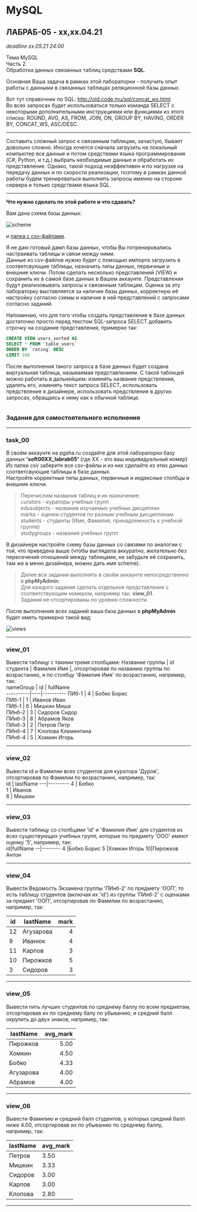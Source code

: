 # MySQL

## ЛАБРАБ-05 - xx,xx.04.21  

_deadline xx.05.21 24:00_  

Тема MySQL  
Часть 2.  
Обработка данных связанных таблиц средствами **SQL**.  

Основная Ваша задача в рамках этой лабораторки - получить опыт работы с данными в связанных таблицах реляционной базы данных.  

Вот тут справочник по SQL: http://old.code.mu/sql/concat_ws.html  
Во всех запросах будет использоваться только команда SELECT с некоторыми дополнительными инструкциями или функциями из этого списка: ROUND, AVG, AS, FROM, JOIN, ON, GROUP BY, HAVING, ORDER BY, CONCAT_WS, ASC/DESC.  

---  

Составить сложный запрос к связанным таблицам, зачастую, бывает довольно сложно. Иногда хочется сначала загрузить на локальный компьютер все данные и потом средствами языка программирования (C#, Python, и т.д.) выбрать необходимые данные и обработать их представление. Однако, такой подход неэффективен и по нагрузке на передачу данных и по скорости реализации, поэтому в рамках данной работы будем тренироваться выполнять запросы именно на стороне сервера и только средствами языка SQL.  

---  

**Что нужно сделать по этой работе и что сдавать?**  

Вам дана схема базы данных:  

![scheme](./csv/scheme.jpg)  

и [папка с csv-файлами](./csv/).  

Я не даю готовый дамп базы данных, чтобы Вы потренировались настраивать таблицы и связи между ними.  
Данные из csv-файлов нужно будет с помощью импорта загрузить в соответсвующие таблицы, назначить типы данных, первичные и внешние ключи. Потом сделать несколько представлений (VIEW) и сохранить их в самой базе данных в Вашем аккаунте. Представления будут реализовывать запросы к связанным таблицам. Оценка за эту лабораторку выставляется за наличие базы данных, корректную её настройку согласно схемы и наличие в ней представлений с запросами согласно заданий.  

Напоминаю, что для того чтобы создать представление в базе данных достаточно просто перед текстом SQL-запроса SELECT добавить строчку на создание представления, примерно так:  

```SQL
CREATE VIEW users_sorted AS 
SELECT * FROM `table_users`
ORDER BY `rating` DESC
LIMIT 100
```

После выполнения такого запроса в базе данных будет создана виртуальная таблица, называемая представлением. С такой таблицей можно работать в дальнейшем: изменять название предствления, удалять его, изменять текст запроса SELECT, использовать предствление в дизайнере, использовать предствление в других запросах, обращаясь к нему как к обычной таблице.  

```txt

```

### Задания для самостоятельного исполнения  

---  

### task_00  

В своём аккаунте на pgsha.ru создайте для этой лабораторки базу данных **'soft00XX_labrab05'** (где XX - это ваш индивидуальный номер)  
Из папки csv заберите все csv-файлы и из них сделайте из этих данных соответсвующие таблицы в базе данных.  
Настройте корректные типы данных, первичные и индексные столбцы и внешние ключи.  

> Перечислим названия таблиц и их назначение:  
> curators - кураторы учебных групп  
> edusubjects - названия изучаемых учебных дисциплин  
> marks - оценки студентов по разным учебным дисциплинам  
> students - студенты (Имя, Фамилия, принадлежность к учебной группе)  
> studygroups - названия учебных групп  

В дизайнере настройте схему базы данных со связями по аналогии с той, что приведена выше (чтобы выглядела аккуратно, желательно без пересечений отношений между таблицами, не забудьте её сохранить, там же в меню дизайнера, можно дать имя scheme).  

> Далее все задания выполнять в своём аккаунте  непосредственно в **phpMyAdmin**.  
> Для каждого задания сделать отдельное представление с соответствующим номером, например так: **view_01**.  
> Задания не отсортированы по уровню сложности.  

После выполнения всех заданий ваша база данных в **phpMyAdmin** будет иметь примерно такой вид:  

![views](./csv/views.jpg)  

---  

### view_01  

Вывести таблицу с такими тремя столбцами: Название группы | id студента | Фамилия Имя |, отсортировав по названию группы по возрастанию, и по столбцу 'Фамилия Имя' по возрастанию, например, так:  
nameGroup | id | fullName  
----------|----|----------
ПИб-1 | 4 | Бобко Борис  
ПИб-1 | 1 | Иванов Иван  
ПИб-1 | 6 | Мишкин Миша  
ПИнб-2 | 3 | Сидоров Сидор  
ПИнб-3 | 8 | Абрамов Яков  
ПИнб-3 | 2 | Петров Петр  
ПИнб-4 | 7 | Клопова Клементина  
ПИнб-4 | 5 | Хомкин Игорь  

---  

### view_02  

Вывести id и Фамилии всех студентов для куратора 'Дуров', отсортировав по Фамилии по возрастанию, например, так:  
id | lastName
---|---------
4 | Бобко  
1 | Иванов  
6 | Мишкин  

---  

### view_03  

Вывести таблицу со столбцами 'id' и 'Фамилия Имя' для студентов из всех существующих учебных групп, которые по предмету 'ООО' имеют оценку '5', например, так:  
id|fullName
--|--------
4 |Бобко Борис
5 |Хомкин Игорь
10|Пирожков Антон

---  

### view_04  

Вывести Ведомость Экзамена группы 'ПИнб-2' по предмету 'ООП', то есть таблицу студентов (включая их 'id') из группы 'ПИнб-2' с оценками за предмет 'ООП', отсортировав по Фамилии по возрастанию, например, так:  

id| lastName | mark |  
--|----------|-----:|  
12| Агузарова | 4
9 | Иванюк | 4
11 | Карпов | 3
10 | Пирожков | 5
3 | Сидоров | 3

---  

### view_05  

Вывести пять лучших студентов по среднему баллу по всем предметам, отсортировав их по среднему балу по убыванию, и средний балл окрулить до двух знаков, например, так:  

lastName | avg_mark
---------|--------:
Пирожков | 5.00
Хомкин | 4.50
Бобко | 4.33
Агузарова | 4.00
Абрамов | 4.00

---  

### view_06  

Вывести Фамилию и средний балл студентов, у которых средний балл ниже 4.00, отсортировав их по убыванию по среднему баллу, например, так:  

lastName | avg_mark
---------|---------
Петров | 3.50
Мишкин | 3.33
Сидоров | 3.00
Карпов | 3.00
Клопова | 2.80

---  

```txt

```

